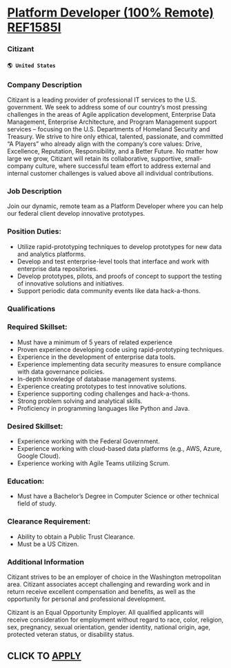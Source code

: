 # [Platform Developer (100% Remote) REF1585I](https://www.remotewlb.com/apply/platform-developer-100-remote-ref1585i)  
### Citizant  
#### `🌎 United States`  

### Company Description

Citizant is a leading provider of professional IT services to the U.S. government. We seek to address some of our country’s most pressing challenges in the areas of Agile application development, Enterprise Data Management, Enterprise Architecture, and Program Management support services – focusing on the U.S. Departments of Homeland Security and Treasury. We strive to hire only ethical, talented, passionate, and committed “A Players” who already align with the company’s core values: Drive, Excellence, Reputation, Responsibility, and a Better Future. No matter how large we grow, Citizant will retain its collaborative, supportive, small-company culture, where successful team effort to address external and internal customer challenges is valued above all individual contributions.

### Job Description

Join our dynamic, remote team as a Platform Developer where you can help our federal client develop innovative prototypes.

### Position Duties:

  * Utilize rapid-prototyping techniques to develop prototypes for new data and analytics platforms.
  * Develop and test enterprise-level tools that interface and work with enterprise data repositories.
  * Develop prototypes, pilots, and proofs of concept to support the testing of innovative solutions and initiatives.
  * Support periodic data community events like data hack-a-thons.

### Qualifications

### Required Skillset:

  * Must have a minimum of 5 years of related experience
  * Proven experience developing code using rapid-prototyping techniques.
  * Experience in the development of enterprise data tools.
  * Experience implementing data security measures to ensure compliance with data governance policies.
  * In-depth knowledge of database management systems.
  * Experience creating prototypes to test innovative solutions.
  * Experience supporting coding challenges and hack-a-thons.
  * Strong problem solving and analytical skills.
  * Proficiency in programming languages like Python and Java.

### Desired Skillset:

  * Experience working with the Federal Government.
  * Experience working with cloud-based data platforms (e.g., AWS, Azure, Google Cloud).
  * Experience working with Agile Teams utilizing Scrum.

### Education:

  * Must have a Bachelor’s Degree in Computer Science or other technical field of study.

### Clearance Requirement:

  * Ability to obtain a Public Trust Clearance.
  * Must be a US Citizen.

### Additional Information

Citizant strives to be an employer of choice in the Washington metropolitan area. Citizant associates accept challenging and rewarding work and in return receive excellent compensation and benefits, as well as the opportunity for personal and professional development.  
  
Citizant is an Equal Opportunity Employer. All qualified applicants will receive consideration for employment without regard to race, color, religion, sex, pregnancy, sexual orientation, gender identity, national origin, age, protected veteran status, or disability status.

  
## CLICK TO [APPLY](https://www.remotewlb.com/apply/platform-developer-100-remote-ref1585i)

